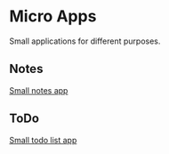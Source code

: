 #  Micro Apps

Small applications for different purposes.

## Notes

[Small notes app](MicroNotes)

## ToDo

[Small todo list app](MicroNotes)
